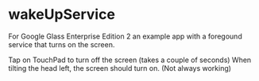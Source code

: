 # wakeUpService
For Google Glass Enterprise Edition 2 an example app with a foregound service that turns on the screen.

Tap on TouchPad to turn off the screen (takes a couple of seconds)
When tilting the head left, the screen should turn on. (Not always working)
